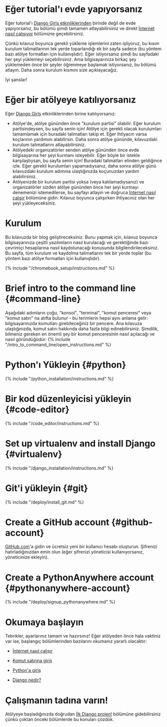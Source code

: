 # Eğer tutorial'ı evde yapıyorsanız

Eğer tutorial'ı [Django Girls etkinliklerinden](https://djangogirls.org/events/) birinde değil de evde yapıyorsanız, bu bölümü şimdi tamamen atlayabilirsiniz ve direkt [İnternet nasıl çalışıyor](../how_the_internet_works/README.md) bölümüne geçebilirsiniz.

Çünkü kılavuz boyunca gerekli yükleme işlemlerini zaten işliyoruz, bu kısım kurulum talimatlarının tek yerde toparlandığı ek bir sayfa sadece (bu yöntem bazı atölye formatları için kullanışlıdır). Eğer istiyorsanız şimdi bu sayfadaki her şeyi yüklemeyi seçebilirsiniz. Ama bilgisayarınıza birkaç şey yüklemeden önce bir şeyler öğrenmeye başlamak istiyorsanız, bu bölümü atlayın. Daha sonra kurulum kısmını size açıklayacağız.

İyi şanslar!

# Eğer bir atölyeye katılıyorsanız

Eğer [Django Girls](https://djangogirls.org/events/) etkinliklerinden birine katılıyorsanız:

* Atölye'de, atölye gününden önce "kurulum partisi" olabilir. Eğer kurulum partisindeysen, bu sayfa senin için! Atölye için gerekli olacak kurulumları tamamlamak için buradaki talimatları takip et. Eğer ihtiyacın varsa koçlarının yardımını alabilirsin. Daha sonra atölye gününde, kılavuzdaki kurulum talimatlarını atlayabilirsiniz.
* Atölyedeki organizatörler senden atölye gününden önce evde bilgisayarına her şeyi kurmanı isteyebilir. Eğer böyle bir istekle karşılaştıysan, bu sayfa senin için! Buradaki talimatları elinden geldiğince izle. Eğer gerekli kurulumları yapamadıysanız, daha sonra atölye günü kılavuzdaki kurulum adımına ulaştığınızda koçunuzdan yardım alabilirsiniz.
* Atölyenizde bir kurulum partisi yoksa (veya katılamadıysanız) ve organizatörler sizden atölye gününden önce her şeyi kurmayı denemenizi istemedilerse, bu sayfayı atlayın ve doğruca [İnternet nasıl çalışır](../how_the_internet_works/README.md) bölümüne gidin. Kılavuz boyunca çalışırken ihtiyacınız olan her şeyi yükleyeceksiniz.

# Kurulum

Bu kılavuzda bir blog geliştireceksiniz. Bunu yapmak için, kılavuz boyunca bilgisayarınıza çeşitli yazılımların nasıl kurulacağı ve gerektiğinde bazı çevrimiçi hesaplarına nasıl kaydolunacağı konusunda bilgilendirileceksiniz. Bu sayfa, tüm kurulum ve kaydolma talimatlarını tek bir yerde toplar (bu yöntem bazı atölye formatları için kullanışlıdır).

<!--sec data-title="Chromebook setup (if you're using one)"
data-id="chromebook_setup" data-collapse=true ces--> {% include "/chromebook_setup/instructions.md" %} 

<!--endsec-->

# Brief intro to the command line {#command-line}

Aşağıdaki adımların çoğu, "konsol", "terminal", "komut penceresi" veya "komut satırı" na atıfta bulunur - bu terimlerin hepsi aynı anlama gelir: bilgisayarınızda komutları girebileceğiniz bir pencere. Ana kılavuza ulaştığınızda, komut satırı hakkında daha fazla bilgi edinebilirsiniz. Şimdilik, bilmeniz gereken en önemli şey bir komut penceresinin nasıl açılacağı ve nasıl göründüğüdür: {% include "/intro_to_command_line/open_instructions.md" %}

# Python'ı Yükleyin {#python}

{% include "/python_installation/instructions.md" %}

# Bir kod düzenleyicisi yükleyin {#code-editor}

{% include "/code_editor/instructions.md" %}

# Set up virtualenv and install Django {#virtualenv}

{% include "/django_installation/instructions.md" %}

# Git'i yükleyin {#git}

{% include "/deploy/install_git.md" %}

# Create a GitHub account {#github-account}

[GitHub.com](https://www.github.com)'a gidin ve ücretsiz yeni bir kullanıcı hesabı oluşturun. Şifrenizi hatırladığınızdan emin olun (eğer şifrenizi yöneticisi kullanıyorsanız, yöneticinize ekleyin).

# Create a PythonAnywhere account {#pythonanywhere-account}

{% include "/deploy/signup_pythonanywhere.md" %}

# Okumaya başlayın

Tebrikler, ayarlarınız tamam ve hazırsınız! Eğer atölyeden önce hala vaktiniz var ise, başlangıç bölümlerinden bazılarını okumanız yararlı olacaktır:

* [İnternet nasıl çalışır](../how_the_internet_works/README.md)

* [Komut satırına giriş](../intro_to_command_line/README.md)

* [Python'a giriş](../python_introduction/README.md)

* [Django nedir?](../django/README.md)

# Çalışmanın tadına varın!

Atölyeye başladığınızda doğrudan [İlk Django projen!](../django_start_project/README.md) bölümüne gidebilirsiniz çünkü çoktan önceki bölümlerde bu konuları çözdük.